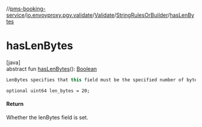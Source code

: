 //[pms-booking-service](../../../../index.md)/[io.envoyproxy.pgv.validate](../../index.md)/[Validate](../index.md)/[StringRulesOrBuilder](index.md)/[hasLenBytes](has-len-bytes.md)

# hasLenBytes

[java]\
abstract fun [hasLenBytes](has-len-bytes.md)(): [Boolean](https://kotlinlang.org/api/core/kotlin-stdlib/kotlin/-boolean/index.html)

```kotlin
LenBytes specifies that this field must be the specified number of bytes

```
`optional uint64 len_bytes = 20;`

#### Return

Whether the lenBytes field is set.